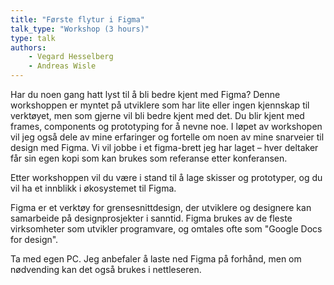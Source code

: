 ```yaml
---
title: "Første flytur i Figma"
talk_type: "Workshop (3 hours)"
type: talk
authors:
    - Vegard Hesselberg
    - Andreas Wisle
---
```

Har du noen gang hatt lyst til å bli bedre kjent med Figma? Denne workshoppen er myntet på utviklere som har lite eller ingen kjennskap til verktøyet, men som gjerne vil bli bedre kjent med det. Du blir kjent med frames, components og prototyping for å nevne noe. I løpet av workshopen vil jeg også dele av mine erfaringer og fortelle om noen av mine snarveier til design med Figma. Vi vil jobbe i et figma-brett jeg har laget – hver deltaker får sin egen kopi som kan brukes som referanse etter konferansen.

Etter workshoppen vil du være i stand til å lage skisser og prototyper, og du vil ha et innblikk i økosystemet til Figma.

Figma er et verktøy for grensesnittdesign, der utviklere og designere kan samarbeide på designprosjekter i sanntid. Figma brukes av de fleste virksomheter som utvikler programvare, og omtales ofte som "Google Docs for design".

Ta med egen PC. Jeg anbefaler å laste ned Figma på forhånd, men om nødvending kan det også brukes i nettleseren.	
